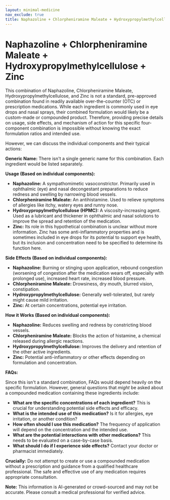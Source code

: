 ```yaml
---
layout: minimal-medicine
nav_exclude: true
title: Naphazoline + Chlorpheniramine Maleate + Hydroxypropylmethylcellulose + Zinc
---
```


# Naphazoline + Chlorpheniramine Maleate + Hydroxypropylmethylcellulose + Zinc

This combination of Naphazoline, Chlorpheniramine Maleate, Hydroxypropylmethylcellulose, and Zinc is not a standard, pre-approved combination found in readily available over-the-counter (OTC) or prescription medications.  While each ingredient is commonly used in eye drops and nasal sprays, their combined formulation would likely be a custom-made or compounded product.  Therefore, providing precise details on usage, side effects, and mechanism of action for this specific four-component combination is impossible without knowing the exact formulation ratios and intended use.

However, we can discuss the individual components and their typical actions:

**Generic Name:**  There isn't a single generic name for this combination.  Each ingredient would be listed separately.

**Usage (Based on individual components):**

* **Naphazoline:** A sympathomimetic vasoconstrictor. Primarily used in ophthalmic (eye) and nasal decongestant preparations to reduce redness and swelling by narrowing blood vessels.
* **Chlorpheniramine Maleate:** An antihistamine.  Used to relieve symptoms of allergies like itchy, watery eyes and runny nose.
* **Hydroxypropylmethylcellulose (HPMC):** A viscosity-increasing agent.  Used as a lubricant and thickener in ophthalmic and nasal solutions to improve the spread and retention of the medication.
* **Zinc:**  Its role in this hypothetical combination is unclear without more information.  Zinc has some anti-inflammatory properties and is sometimes included in eye drops for its potential to support eye health, but its inclusion and concentration need to be specified to determine its function here.


**Side Effects (Based on individual components):**

* **Naphazoline:** Burning or stinging upon application, rebound congestion (worsening of congestion after the medication wears off, especially with prolonged use), increased heart rate, increased blood pressure.
* **Chlorpheniramine Maleate:** Drowsiness, dry mouth, blurred vision, constipation.
* **Hydroxypropylmethylcellulose:** Generally well-tolerated, but rarely might cause mild irritation.
* **Zinc:**  At certain concentrations, potential eye irritation.


**How it Works (Based on individual components):**

* **Naphazoline:** Reduces swelling and redness by constricting blood vessels.
* **Chlorpheniramine Maleate:** Blocks the action of histamine, a chemical released during allergic reactions.
* **Hydroxypropylmethylcellulose:** Improves the delivery and retention of the other active ingredients.
* **Zinc:** Potential anti-inflammatory or other effects depending on formulation and concentration.


**FAQs:**

Since this isn't a standard combination, FAQs would depend heavily on the specific formulation.  However, general questions that *might* be asked about a compounded medication containing these ingredients include:

* **What are the specific concentrations of each ingredient?**  This is crucial for understanding potential side effects and efficacy.
* **What is the intended use of this medication?**  Is it for allergies, eye irritation, or another condition?
* **How often should I use this medication?** The frequency of application will depend on the concentration and the intended use.
* **What are the potential interactions with other medications?** This needs to be evaluated on a case-by-case basis.
* **What should I do if I experience side effects?**  Contact your doctor or pharmacist immediately.


**Crucially:**  Do not attempt to create or use a compounded medication without a prescription and guidance from a qualified healthcare professional.  The safe and effective use of any medication requires appropriate consultation.


**Note:** This information is AI-generated or crowd-sourced and may not be accurate. Please consult a medical professional for verified advice.